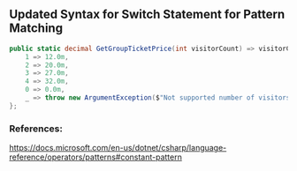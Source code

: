 ## Updated Syntax for Switch Statement for Pattern Matching

```C#
public static decimal GetGroupTicketPrice(int visitorCount) => visitorCount switch {
    1 => 12.0m,
    2 => 20.0m,
    3 => 27.0m,
    4 => 32.0m,
    0 => 0.0m,
    _ => throw new ArgumentException($"Not supported number of visitors: {visitorCount}", nameof(visitorCount)),
};
```

### References:

https://docs.microsoft.com/en-us/dotnet/csharp/language-reference/operators/patterns#constant-pattern